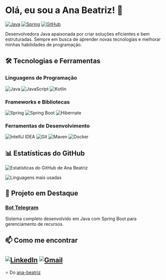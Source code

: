 # Olá, eu sou a Ana Beatriz! 👋

[![Java](https://img.shields.io/badge/Java-ED8B00?style=for-the-badge&logo=openjdk&logoColor=white)](https://www.java.com/)
[![Spring](https://img.shields.io/badge/Spring-6DB33F?style=for-the-badge&logo=spring&logoColor=white)](https://spring.io/)
[![GitHub](https://img.shields.io/badge/GitHub-100000?style=for-the-badge&logo=github&logoColor=white)](https://github.com/ana-beatriz)

Desenvolvedora Java apaixonada por criar soluções eficientes e bem estruturadas. Sempre em busca de aprender novas tecnologias e melhorar minhas habilidades de programação.

## 🛠️ Tecnologias e Ferramentas

### Linguagens de Programação
![Java](https://img.shields.io/badge/Java-%23ED8B00.svg?style=flat&logo=openjdk&logoColor=white)
![JavaScript](https://img.shields.io/badge/JavaScript-F7DF1E?style=flat&logo=javascript&logoColor=black)
![Kotlin](https://img.shields.io/badge/SQL-4479A1?style=flat&logo=mysql&logoColor=white)

### Frameworks e Bibliotecas
![Spring](https://img.shields.io/badge/Spring-6DB33F?style=flat&logo=spring&logoColor=white)
![Spring Boot](https://img.shields.io/badge/Spring_Boot-6DB33F?style=flat&logo=spring-boot&logoColor=white)
![Hibernate](https://img.shields.io/badge/Hibernate-59666C?style=flat&logo=hibernate&logoColor=white)


### Ferramentas de Desenvolvimento
![IntelliJ IDEA](https://img.shields.io/badge/IntelliJ_IDEA-000000?style=flat&logo=intellij-idea&logoColor=white)
![Git](https://img.shields.io/badge/Git-F05032?style=flat&logo=git&logoColor=white)
![Maven](https://img.shields.io/badge/Maven-C71A36?style=flat&logo=apache-maven&logoColor=white)
![Docker](https://img.shields.io/badge/Docker-2496ED?style=flat&logo=docker&logoColor=white)

## 📊 Estatísticas do GitHub

![Estatísticas do GitHub de Ana Beatriz](https://github-readme-stats.vercel.app/api?username=beatrizlopes30&show_icons=true&theme=radical)

![Linguagens mais usadas](https://github-readme-stats.vercel.app/api/top-langs/?username=beatrizlopes30&layout=compact&theme=radical)

## 📂 Projeto em Destaque

### [Bot Telegram]([https://github.com/ana-beatriz/sistema-gerenciamento](https://github.com/beatrizlopes30/BotFinanceiroTelegram.git))
Sistema completo desenvolvido em Java com Spring Boot para gerenciamento de recursos.

## 📫 Como me encontrar

[![LinkedIn](https://img.shields.io/badge/LinkedIn-0077B5?style=for-the-badge&logo=linkedin&logoColor=white)](https://www.linkedin.com/in/ana-beatriz-lopes-3978a3173)
[![Gmail](https://img.shields.io/badge/Gmail-D14836?style=for-the-badge&logo=gmail&logoColor=white)](mailto:trabalhosdabia@gmail.com)
---

⭐️ Do [ana-beatriz](https://github.com/beatrizlopes30)
